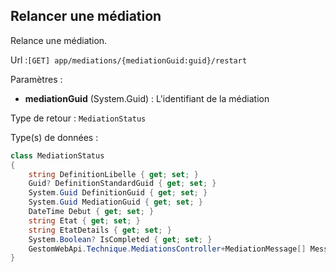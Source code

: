 ## <span id='relancer'>Relancer une médiation</span>

Relance une médiation.

Url :`[GET] app/mediations/{mediationGuid:guid}/restart`

Paramètres : 

- **mediationGuid** (System.Guid) : L'identifiant de la médiation

Type de retour : `MediationStatus`

Type(s) de données :

```csharp
class MediationStatus
{
	string DefinitionLibelle { get; set; }
	Guid? DefinitionStandardGuid { get; set; }
	System.Guid DefinitionGuid { get; set; }
	System.Guid MediationGuid { get; set; }
	DateTime Debut { get; set; }
	string Etat { get; set; }
	string EtatDetails { get; set; }
	System.Boolean? IsCompleted { get; set; }
	GestomWebApi.Technique.MediationsController+MediationMessage[] Messages { get; set; }
}

```

